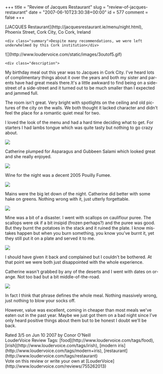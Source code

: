 +++
title = "Review of Jacques Restaurant"
slug = "review-of-jacques-restaurant"
date = "2007-06-10T23:30:38+00:00"
id = 577
comment = false
+++

<div lang="en" class="hreview">
    <div>
        <span class="item vcard">
            <span class="fn org">[JACQUES Restaurant](http://jacquesrestaurant.ie/menu/night.html)</span>,
            <span class="street-address">Phoenix Street</span>,
            <span class="locality">Cork City</span>,
            <span class="region">Co Cork</span>,
            <span class="country-name">Ireland</span>
        </span>
    </div>

    <div class="summary">Despite many recommendations, we were left underwhelmed by this Cork institution</div> 

<div><span class="stars">![](http://www.loudervoice.com/static/images/3outof5.gif)</span></div>

    <div class="description">

My birthday meal out this year was to Jacques in Cork City. I've heard lots of complimentary things about it over the years and both my sister and parents have had great meals there.It's a little awkward to find being on a side-street of a side-street and it turned out to be much smaller than I expected and jammed full. 

The room isn't great. Very bright with spotlights on the ceiling and old pictures of the city on the walls. We both thought it lacked character and didn't feel the place for a romantic quiet meal for two.

I loved the look of the menu and had a hard time deciding what to get. For starters I had lambs tongue which was quite tasty but nothing to go crazy about.

![ ](/images/flickr/2024_download/499399703_256392f97c_c.jpg)

Catherine plumped for Asparagus and Gubbeen Salami which looked great and she really enjoyed.

![ ](/images/flickr/2024_download/499351814_be98691a7b_c.jpg)

Wine for the night was a decent 2005 Pouilly Fumee.

![ ](/images/flickr/2024_download/499399529_536ad97987_c.jpg) 

Mains were the big let down of the night. Catherine did better with some hake on greens. Nothing wrong with it, just utterly forgettable.

![ ](/images/flickr/2024_download/499400139_7ebdd2c02e_c.jpg)

Mine was a bit of a disaster. I went with scallops on cauliflour puree. The scallops were ok if a bit insipid (frozen perhaps?) and the puree was good. But they burnt the potatoes in the stack and it ruined the plate. I know mistakes happen but when you burn something, you know you've burnt it, yet they still put it on a plate and served it to me.

![ ](/images/flickr/2024_download/499351386_4092684a72_c.jpg)

I should have given it back and complained but I couldn't be bothered. At that point we were both just disappointed with the whole experience.

Catherine wasn't grabbed by any of the deserts and I went with dates on orange. Not too bad but a bit middle-of-the-road.

![ ](/images/flickr/2024_download/499400523_4c9e513db7_c.jpg)

In fact I think that phrase defines the whole meal. Nothing massively wrong, just nothing to blow your socks off.

However, value was excellent, coming in cheaper than most meals we've eaten out in the past year. 
Maybe we just got them on a bad night since I've only heard positive things about them but to be honest I doubt we'll be back.</div>

<div>Rated <span class="rating">3</span>/5 on <span class="dtreviewed">Jun 10 2007</span> by <span class="reviewer vcard"><span class="fn">Conor O'Neill</span></span></div>
    <div class="review_tags">LouderVoice Review Tags: [food](http://www.loudervoice.com/tags/food), [irish](http://www.loudervoice.com/tags/irish), [modern iris](http://www.loudervoice.com/tags/modern+iris), [restaurant](http://www.loudervoice.com/tags/restaurant)</div>
    <div class="rate">Vote on this review or write your own at [LouderVoice](http://www.loudervoice.com/reviews/755262013)</div>
</div>
